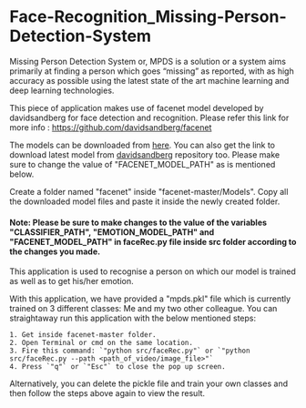 # Face-Recognition_Missing-Person-Detection-System
Missing Person Detection System or, MPDS is a solution or a system aims primarily at finding a person which goes “missing” as reported, with as high accuracy as possible using the latest state of the art machine learning and deep learning technologies.


This piece of application makes use of facenet model developed by davidsandberg for face detection and recognition. Please refer this link for more info : https://github.com/davidsandberg/facenet

The models can be downloaded from [here](https://drive.google.com/open?id=1bXEJmjmd750F53DsDv9B2vc1thbxlJrE).
You can also get the link to download latest model from [davidsandberg](https://github.com/davidsandberg/facenet) repository too. Please make sure to change the value of "FACENET_MODEL_PATH" as is mentioned below.

Create a folder named "facenet" inside "facenet-master/Models". Copy all the downloaded model files and paste it inside the newly created folder.

#### Note: Please be sure to make changes to the value of the variables "CLASSIFIER_PATH", "EMOTION_MODEL_PATH" and "FACENET_MODEL_PATH" in faceRec.py file inside src folder according to the changes you made.

This application is used to recognise a person on which our model is trained as well as to get his/her emotion.

With this application, we have provided a "mpds.pkl" file which is currently trained on 3 different classes: Me and my two other colleague. You can straightaway run this application with the below mentioned steps:

	1. Get inside facenet-master folder.
	2. Open Terminal or cmd on the same location.
	3. Fire this command: `"python src/faceRec.py"` or `"python src/faceRec.py --path <path_of_video/image_file>"`
	4. Press `"q"` or `"Esc"` to close the pop up screen.
	
Alternatively, you can delete the pickle file and train your own classes and then follow the steps above again to view the result.